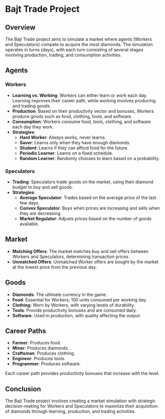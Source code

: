 # Bajt Trade Project

## Overview
The Bajt Trade project aims to simulate a market where agents (Workers and Speculators) compete to acquire the most diamonds. The simulation operates in turns (days), with each turn consisting of several stages involving production, trading, and consumption activities.

## Agents

### Workers
- **Learning vs. Working**: Workers can either learn or work each day. Learning improves their career path, while working involves producing and trading goods.
- **Production**: Based on their productivity vector and bonuses, Workers produce goods such as food, clothing, tools, and software.
- **Consumption**: Workers consume food, tools, clothing, and software each day they work.
- **Strategies**:
  - **Hard Worker**: Always works, never learns.
  - **Saver**: Learns only when they have enough diamonds.
  - **Student**: Learns if they can afford food for the future.
  - **Periodic Learner**: Learns on a fixed schedule.
  - **Random Learner**: Randomly chooses to learn based on a probability.

### Speculators
- **Trading**: Speculators trade goods on the market, using their diamond budget to buy and sell goods.
- **Strategies**:
  - **Average Speculator**: Trades based on the average price of the last few days.
  - **Convex Speculator**: Buys when prices are increasing and sells when they are decreasing.
  - **Market Regulator**: Adjusts prices based on the number of goods available.

## Market
- **Matching Offers**: The market matches buy and sell offers between Workers and Speculators, determining transaction prices.
- **Unmatched Offers**: Unmatched Worker offers are bought by the market at the lowest price from the previous day.

## Goods
- **Diamonds**: The ultimate currency in the game.
- **Food**: Essential for Workers; 100 units consumed per working day.
- **Clothing**: Worn by Workers, with varying levels of durability.
- **Tools**: Provide productivity bonuses and are consumed daily.
- **Software**: Used in production, with quality affecting the output.

## Career Paths
- **Farmer**: Produces food.
- **Miner**: Produces diamonds.
- **Craftsman**: Produces clothing.
- **Engineer**: Produces tools.
- **Programmer**: Produces software.

Each career path provides productivity bonuses that increase with the level.

## Conclusion
The Bajt Trade project involves creating a market simulation with strategic decision-making for Workers and Speculators to maximize their acquisition of diamonds through learning, production, and trading activities.
